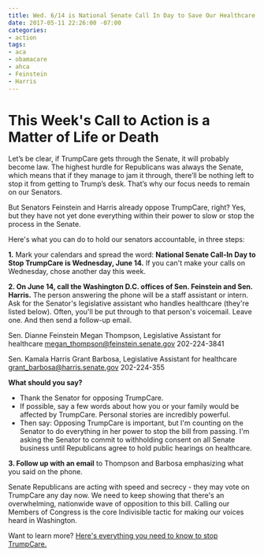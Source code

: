 ```yaml
---
title: Wed. 6/14 is National Senate Call In Day to Save Our Healthcare
date: 2017-05-11 22:26:00 -07:00
categories:
- action
tags:
- aca
- obamacare
- ahca
- Feinstein
- Harris
---
```


# This Week's Call to Action is a Matter of Life or Death

Let’s be clear, if TrumpCare gets through the Senate, it will probably become law. The highest hurdle for Republicans was always the Senate, which means that if they manage to jam it through, there’ll be nothing left to stop it from getting to Trump’s desk. That’s why our focus needs to remain on our Senators. 

But Senators Feinstein and Harris already oppose TrumpCare, right? Yes, but they have not yet done everything within their power to slow or stop the process in the Senate.

Here's what you can do to hold our senators accountable, in three steps:

**1.** Mark your calendars and spread the word: **National Senate Call-In Day to Stop TrumpCare is Wednesday, June 14.** If you can't make your calls on Wednesday, chose another day this week.

**2. On June 14, call the Washington D.C. offices of Sen. Feinstein and Sen. Harris.** The person answering the phone will be a staff assistant or intern. Ask for the Senator's legislative assistant who handles healthcare (they're listed below). Often, you'll be put through to that person's voicemail. Leave one. And then send a follow-up email.

Sen. Dianne Feinstein
Megan Thompson, Legislative Assistant for healthcare
[megan_thompson@feinstein.senate.gov](mailto:megan_thompson@feinstein.senate.gov)
202-224-3841

Sen. Kamala Harris
Grant Barbosa, Legislative Assistant for healthcare
[grant_barbosa@harris.senate.gov](mailto:grant_barbosa@harris.senate.gov)
202-224-355

**What should you say?**
* Thank the Senator for opposing TrumpCare.
* If possible, say a few words about how you or your family would be affected by TrumpCare. Personal stories are incredibly powerful.
* Then say: Opposing TrumpCare is important, but I'm counting on the Senator to do everything in her power to stop the bill from passing. I'm asking the Senator to commit to withholding consent on all Senate business until Republicans agree to hold public hearings on healthcare.  

**3. Follow up with an email** to Thompson and Barbosa emphasizing what you said on the phone. 

Senate Republicans are acting with speed and secrecy - they may vote on TrumpCare any day now. We need to keep showing that there's an overwhelming, nationwide wave of opposition to this bill. Calling our Members of Congress is the core Indivisible tactic for making our voices heard in Washington.

Want to learn more? [Here's everything you need to know to stop TrumpCare.](https://www.indivisibleguide.com/stop-trumpcare/)